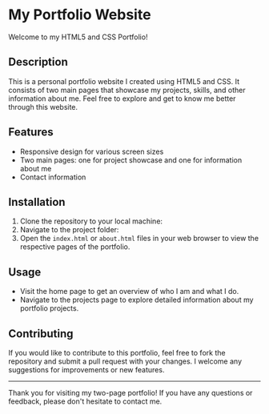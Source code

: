 # My Portfolio Website

Welcome to my HTML5 and CSS Portfolio!

## Description

This is a personal portfolio website I created using HTML5 and CSS. It consists of two main pages that showcase my projects, skills, and other information about me. Feel free to explore and get to know me better through this website.

## Features

- Responsive design for various screen sizes
- Two main pages: one for project showcase and one for information about me
- Contact information

## Installation

1. Clone the repository to your local machine:
2. Navigate to the project folder:
3. Open the `index.html` or `about.html` files in your web browser to view the respective pages of the portfolio.

## Usage

- Visit the home page to get an overview of who I am and what I do.
- Navigate to the projects page to explore detailed information about my portfolio projects.

## Contributing

If you would like to contribute to this portfolio, feel free to fork the repository and submit a pull request with your changes. I welcome any suggestions for improvements or new features.

---

Thank you for visiting my two-page portfolio! If you have any questions or feedback, please don't hesitate to contact me.


